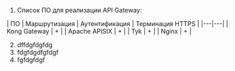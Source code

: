 1. Список ПО для реализации API Gateway:

| ПО | Маршрутизация | Аутентификация | Терминация HTTPS |
|---|---|
| Kong Gateway | + |
| Apache APISIX | + |
| Tyk | + |
| Nginx | + |


2. dffdgfdgfdg
3. fdgfdgdfgfdgf
4. fgfdgfdgf
